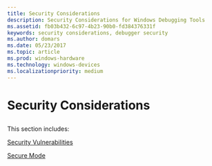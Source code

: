 ```yaml
---
title: Security Considerations
description: Security Considerations for Windows Debugging Tools
ms.assetid: fb03b432-6c97-4b23-90b0-fd384376331f
keywords: security considerations, debugger security
ms.author: domars
ms.date: 05/23/2017
ms.topic: article
ms.prod: windows-hardware
ms.technology: windows-devices
ms.localizationpriority: medium
---
```


# Security Considerations


## <span id="ddk_security_considerations_dbg"></span><span id="DDK_SECURITY_CONSIDERATIONS_DBG"></span>


This section includes:

[Security Vulnerabilities](security-vulnerabilities.md)

[Secure Mode](secure-mode.md)

 

 





